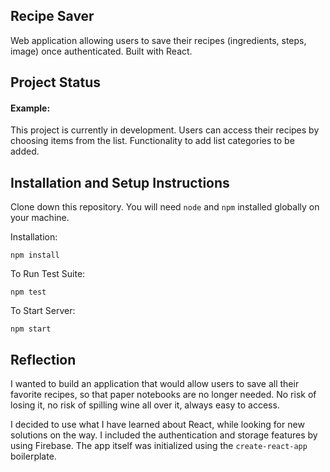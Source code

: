 ## Recipe Saver

Web application allowing users to save their recipes (ingredients, steps, image) once authenticated. Built with React.

## Project Status

#### Example:

This project is currently in development. Users can access their recipes by choosing items from the list. Functionality to add list categories to be added.

## Installation and Setup Instructions

Clone down this repository. You will need `node` and `npm` installed globally on your machine.  

Installation:

`npm install`  

To Run Test Suite:  

`npm test`  

To Start Server:

`npm start`  

## Reflection

I wanted to build an application that would allow users to save all their favorite recipes, so that paper notebooks are no longer needed. No risk of losing it, no risk of spilling wine all over it, always easy to access.

I decided to use what I have learned about React, while looking for new solutions on the way. I included the authentication and storage features by using Firebase. The app itself was initialized using the `create-react-app` boilerplate.